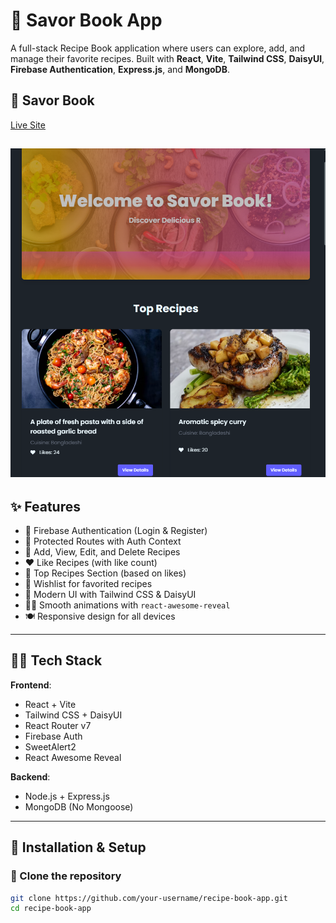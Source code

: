 # 🥘 Savor Book App

A full-stack Recipe Book application where users can explore, add, and manage their favorite recipes. Built with **React**, **Vite**, **Tailwind CSS**, **DaisyUI**, **Firebase Authentication**, **Express.js**, and **MongoDB**.

## 📸 Savor Book

[Live Site](https://savor-book.netlify.app/)

## ![Recipe Book App Screenshot](public/preview.png)

## ✨ Features

- 🔐 Firebase Authentication (Login & Register)
- 🧑 Protected Routes with Auth Context
- 🍲 Add, View, Edit, and Delete Recipes
- ❤️ Like Recipes (with like count)
- 🌟 Top Recipes Section (based on likes)
- 📜 Wishlist for favorited recipes
- 🎨 Modern UI with Tailwind CSS & DaisyUI
- 🧙‍♀️ Smooth animations with `react-awesome-reveal`
- 🍽️ Responsive design for all devices

---

## 🧑‍💻 Tech Stack

**Frontend**:

- React + Vite
- Tailwind CSS + DaisyUI
- React Router v7
- Firebase Auth
- SweetAlert2
- React Awesome Reveal

**Backend**:

- Node.js + Express.js
- MongoDB (No Mongoose)

---

## 🔧 Installation & Setup

### 📁 Clone the repository

```bash
git clone https://github.com/your-username/recipe-book-app.git
cd recipe-book-app
```
